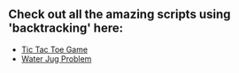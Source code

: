 ## Check out all the amazing scripts using 'backtracking' here:

- [Tic Tac Toe Game](Tic%20Tac%20Toe%Game/tic_tac_toe_game.py)
- [Water Jug Problem](Water%20Jug%20Problem/water_jug_problem.py)
